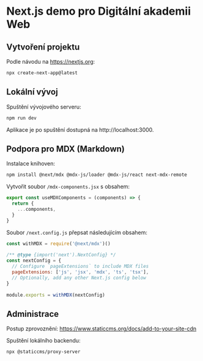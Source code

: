  # Next.js demo pro Digitální akademii Web

## Vytvoření projektu

Podle návodu na https://nextjs.org:

```bash
npx create-next-app@latest
```


## Lokální vývoj

Spuštění vývojového serveru:

```bash
npm run dev
```

Aplikace je po spuštění dostupná na http://localhost:3000.

## Podpora pro MDX (Markdown)

Instalace knihoven:

```bash
npm install @next/mdx @mdx-js/loader @mdx-js/react next-mdx-remote
```

Vytvořit soubor `/mdx-components.jsx` s obsahem:

```jsx
export const useMDXComponents = (components) => {
  return {
    ...components,
  }
}
```

Soubor `/next.config.js` přepsat následujícím obsahem:

```js
const withMDX = require('@next/mdx')()
 
/** @type {import('next').NextConfig} */
const nextConfig = {
  // Configure `pageExtensions` to include MDX files
  pageExtensions: ['js', 'jsx', 'mdx', 'ts', 'tsx'],
  // Optionally, add any other Next.js config below
}
 
module.exports = withMDX(nextConfig)
```

## Administrace

Postup zprovoznění: https://www.staticcms.org/docs/add-to-your-site-cdn

Spuštění lokálního backendu:
```bash
npx @staticcms/proxy-server
```
